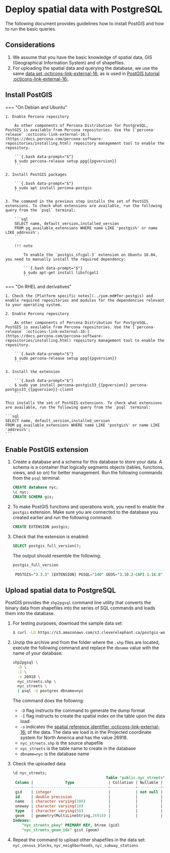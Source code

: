 # Deploy spatial data with PostgreSQL

The following document provides guidelines how to install PostGIS and how to run the basic queries. 

## Considerations

1. We assume that you have the basic knowledge of spatial data, GIS (Geographical Information System) and of shapefiles.
2. For uploading the spatial data and querying the database, we use the same [data set :octicons-link-external-16:](https://s3.amazonaws.com/s3.cleverelephant.ca/postgis-workshop-2020.zip) as is used in [PostGIS tutorial :octicons-link-external-16:](http://postgis.net/workshops/postgis-intro/). 


## Install PostGIS

=== "On Debian and Ubuntu"

    1. Enable Percona repository

        As other components of Percona Distribution for PostgreSQL, PostGIS is available from Percona repositories. Use the [`percona-release` :octicons-link-external-16:](https://docs.percona.com/percona-software-repositories/installing.html) repository management tool to enable the repository. 

        ```{.bash data-prompt="$"}
        $ sudo percona-release setup ppg{{pgversion}}
        ```

    2. Install PostGIS packages

        ```{.bash data-prompt="$"}
        $ sudo apt install percona-postgis
        ```

    3. The command in the previous step installs the set of PostGIS extensions. To check what extensions are available, run the following query from the `psql` terminal:

        ```sql
        SELECT name, default_version,installed_version
        FROM pg_available_extensions WHERE name LIKE 'postgis%' or name LIKE address%';
        ```

        !!! note

            To enable the `postgis_sfcgal-3` extension on Ubuntu 18.04, you need to manually install the required dependency:
            
            ```{.bash data-prompt="$"}
            $ sudo apt-get install libsfcgal1
            ```

=== "On RHEL and derivatives"

    1. Check the [Platform specific notes](../yum.md#for-postgis) and enable required repositories and modules for the dependencies relevant to your operating system.

    2. Enable Percona repository

        As other components of Percona Distribution for PostgreSQL, PostGIS is available from Percona repositories. Use the [`percona-release` :octicons-link-external-16:](https://docs.percona.com/percona-software-repositories/installing.html) repository management tool to enable the repository.     

        ```{.bash data-prompt="$"}
        $ sudo percona-release setup ppg{{pgversion}}
        ```
           
    3. Install the extension
                  
        ```{.bash data-prompt="$"}                    
        $ sudo yum install percona-postgis33_{{pgversion}} percona-postgis33_{{pgversion}}-client
        ```   

    This installs the set of PostGIS extensions. To check what extensions are available, run the following query from the `psql` terminal:    

    ```sql
    SELECT name, default_version,installed_version
    FROM pg_available_extensions WHERE name LIKE 'postgis%' or name LIKE 'address%';
    ```


## Enable PostGIS extension

1. Create a database and a schema for this database to store your data. A schema is a container that logically segments objects (tables, functions, views, and so on) for better management. Run the following commands from the `psql` terminal:

    ```sql
    CREATE database nyc;
    \c nyc;
    CREATE SCHEMA gis;
    ```

2. To make PostGIS functions and operations work, you need to enable the `postgis` extension. Make sure you are connected to the database you created earlier and run the following command:

    ```sql
    CREATE EXTENSION postgis;
    ```

3. Check that the extension is enabled:

    ```sql
    SELECT postgis_full_version();
    ```
    
    The output should resemble the following:

    ```{.sql .no-copy}
    postgis_full_version
    -----------------------------------------------------------------------------------------------------------------------------------------------------------------
     POSTGIS="3.3.3" [EXTENSION] PGSQL="140" GEOS="3.10.2-CAPI-1.16.0" PROJ="8.2.1" LIBXML="2.9.13" LIBJSON="0.15" LIBPROTOBUF="1.3.3" WAGYU="0.5.0 (Internal)"
    ```

## Upload spatial data to PostgreSQL

PostGIS provides the `shp2pgsql` command line utility that converts the binary data from shapefiles into the series of SQL commands and loads them into the database.

1. For testing purposes, download the sample data set:

    ```{.bash data-prompt="$"}
    $ curl -LO https://s3.amazonaws.com/s3.cleverelephant.ca/postgis-workshop-2020.zip
    ```
    
2. Unzip the archive and from the folder where the `.shp` files are located, execute the following command and replace the `dbname` value with the name of your database:

    ```{.bash data-prompt="$"}
    shp2pgsql \
      -D \
      -I \
      -s 26918 \
      nyc_streets.shp \
      nyc_streets \
      | psql -U postgres dbname=nyc
    ```    
    
    The command does the following:

    * `-D` flag instructs the command to generate the dump format
    * `-I` flag instructs to create the spatial index on the table upon the data load
    * `-s` indicates the [spatial reference identifier :octicons-link-external-16:](https://en.wikipedia.org/wiki/Spatial_reference_system) of the data. The data we load is in the Projected coordinate system for North America and has the value 26918.
    * `nyc_streets.shp` is the source shapefile
    * `nyc_streets` is the table name to create in the database
    * `dbname=nyc` is the database name

3. Check the uploaded data

    ```sql
    \d nyc_streets;
                                             Table "public.nyc_streets"
     Column |              Type               | Collation | Nullable |                 Default
    --------+---------------------------------+-----------+----------+------------------------------------------
     gid    | integer                         |           | not null | nextval('nyc_streets_gid_seq'::regclass)
     id     | double precision                |           |          |
     name   | character varying(200)          |           |          |
     oneway | character varying(10)           |           |          |
     type   | character varying(50)           |           |          |
     geom   | geometry(MultiLineString,26918) |           |          |
    Indexes:
        "nyc_streets_pkey" PRIMARY KEY, btree (gid)
        "nyc_streets_geom_idx" gist (geom)
    ```

4. Repeat the command to upload other shapefiles in the data set: `nyc_census_blocks`, `nyc_neighborhoods`, `nyc_subway_stations`
